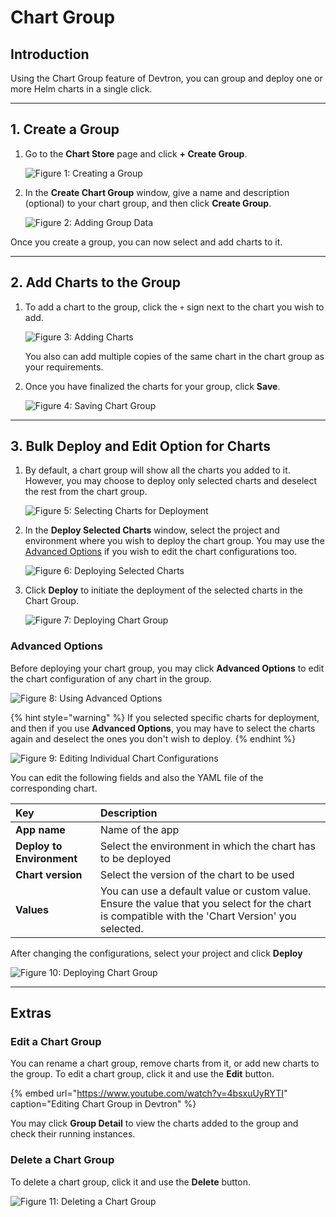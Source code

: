 # Chart Group

## Introduction

Using the Chart Group feature of Devtron, you can group and deploy one or more Helm charts in a single click.

---

## 1. Create a Group 

1. Go to the **Chart Store** page and click **+ Create Group**.

    ![Figure 1: Creating a Group](https://devtron-public-asset.s3.us-east-2.amazonaws.com/images/deploy-chart/chart-group/create-group.jpg)

2. In the **Create Chart Group** window, give a name and description (optional) to your chart group, and then click **Create Group**.

    ![Figure 2: Adding Group Data](https://devtron-public-asset.s3.us-east-2.amazonaws.com/images/deploy-chart/chart-group/create-group-window.jpg)

Once you create a group, you can now select and add charts to it. 

---

## 2. Add Charts to the Group 

1. To add a chart to the group, click the `+` sign next to the chart you wish to add. 

    ![Figure 3: Adding Charts](https://devtron-public-asset.s3.us-east-2.amazonaws.com/images/deploy-chart/chart-group/add-chart.jpg)

    You also can add multiple copies of the same chart in the chart group as your requirements.

2. Once you have finalized the charts for your group, click **Save**.

    ![Figure 4: Saving Chart Group](https://devtron-public-asset.s3.us-east-2.amazonaws.com/images/deploy-chart/chart-group/save-chart.jpg)

---

## 3. Bulk Deploy and Edit Option for Charts

1. By default, a chart group will show all the charts you added to it. However, you may choose to deploy only selected charts and deselect the rest from the chart group.

    ![Figure 5: Selecting Charts for Deployment](https://devtron-public-asset.s3.us-east-2.amazonaws.com/images/deploy-chart/chart-group/deploy-selected-charts.jpg)

2. In the **Deploy Selected Charts** window, select the project and environment where you wish to deploy the chart group. You may use the [Advanced Options](#advanced-options) if you wish to edit the chart configurations too.

    ![Figure 6: Deploying Selected Charts](https://devtron-public-asset.s3.us-east-2.amazonaws.com/images/deploy-chart/chart-group/deploy-chart-group-window.jpg)

3. Click **Deploy** to initiate the deployment of the selected charts in the Chart Group.

    ![Figure 7: Deploying Chart Group](https://devtron-public-asset.s3.us-east-2.amazonaws.com/images/deploy-chart/chart-group/deploy-chart.jpg)

### Advanced Options

Before deploying your chart group, you may click **Advanced Options** to edit the chart configuration of any chart in the group. 

![Figure 8: Using Advanced Options](https://devtron-public-asset.s3.us-east-2.amazonaws.com/images/deploy-chart/chart-group/advanced-options.jpg)

{% hint style="warning" %}
If you selected specific charts for deployment, and then if you use **Advanced Options**, you may have to select the charts again and deselect the ones you don't wish to deploy.
{% endhint %}

![Figure 9: Editing Individual Chart Configurations](https://devtron-public-asset.s3.us-east-2.amazonaws.com/images/deploy-chart/chart-group/advanced-options-2.jpg)

You can edit the following fields and also the YAML file of the corresponding chart.

| Key | Description |
| :--- | :--- |
| **App name** | Name of the app |
| **Deploy to Environment** | Select the environment in which the chart has to be deployed |
| **Chart version** | Select the version of the chart to be used |
| **Values** | You can use a default value or custom value. Ensure the value that you select for the chart is compatible with the 'Chart Version' you selected. |

After changing the configurations, select your project and click **Deploy**

![Figure 10: Deploying Chart Group](https://devtron-public-asset.s3.us-east-2.amazonaws.com/images/deploy-chart/chart-group/project-selection.jpg)

---

## Extras

### Edit a Chart Group

You can rename a chart group, remove charts from it, or add new charts to the group. To edit a chart group, click it and use the **Edit** button.

{% embed url="https://www.youtube.com/watch?v=4bsxuUyRYTI" caption="Editing Chart Group in Devtron" %}

You may click **Group Detail** to view the charts added to the group and check their running instances. 


### Delete a Chart Group

To delete a chart group, click it and use the **Delete** button.

![Figure 11: Deleting a Chart Group](https://devtron-public-asset.s3.us-east-2.amazonaws.com/images/deploy-chart/chart-group/delete-chart-group.gif)

